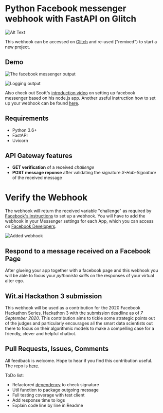 # Python Facebook messenger webhook with FastAPI on Glitch

![Alt Text](https://dev-to-uploads.s3.amazonaws.com/i/zbu4maxpcvm05rs7zfep.jpg)

This webhook can be accessed on [Glitch](https://glitch.com/~wit-ai-pywebhook) and re-used ("remixed") to start a new project.

## Demo

![The facebook messenger output](https://cdn.glitch.com/529fa55b-87a8-4024-9f8a-84d263c206b3%2Fmessenger.png?v=1597507445635)

![Logging output](https://cdn.glitch.com/529fa55b-87a8-4024-9f8a-84d263c206b3%2Flogs.png?v=1597507449109)

Also check out Scott's [introduction video](https://vimeo.com/427865122) on setting up facebook messenger based on his node.js app. Another useful instruction how to set up your webhook can be found [here](https://developers.facebook.com/docs/messenger-platform/getting-started/app-setup).

## Requirements

- Python 3.6+
- FastAPI
- Uvicorn

## API Gateway features

- **GET verification** of a received _challenge_
- **POST message reponse** after validating the signature _X-Hub-Signature_ of the received message

# Verify the Webhook

The webhook will return the received variable "challenge" as required by [Facebook's instructions](https://developers.facebook.com/docs/messenger-platform/webhook) to set up a webhook. You will have to add the webhook in your Messenger settings for each App, which you can access on [Facebook Developers](https://developers.facebook.com/).

![Added webhook](https://cdn.glitch.com/529fa55b-87a8-4024-9f8a-84d263c206b3%2Fappsettings.png?v=1597508804453)

## Respond to a message received on a Facebook Page

After glueing your app together with a facebook page and this webhook you will be able to focus your _pythonista skills_ on the responses of your virtual alter ego.

## Wit.ai Hackathon 3 submission

This webhook will be used as a contribution for the 2020 Facebook Hackathon Series, Hackathon 3 with the submission deadline as of _7 September 2020_. This contribution aims to tickle some strategic points out of the judges and particularly encourages all the smart data scientists out there to focus on their algorithmic models to make a compelling case for a friendly, clever and helpful chatbot.

## Pull Requests, Issues, Comments

All feedback is welcome. Hope to hear if you find this contribution useful. The repo is [here](https://github.com/factorlive/fbmessenger-pywebhook).

ToDo list:

- Refactored [dependency](https://fastapi.tiangolo.com/tutorial/dependencies/) to check signature
- Util function to package outgoing message
- Full testing coverage with test client
- Add response time to logs
- Explain code line by line in Readme
